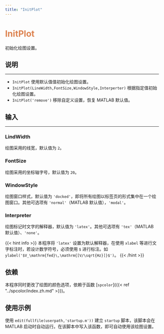 ```yaml
---
title: "InitPlot"
---
```


# <font color="#DD8452"> InitPlot </font>

初始化绘图设置。

## 说明
---

- `InitPlot` 使用默认值值初始化绘图设置。
- `InitPlot(LineWidth,FontSize,WindowStyle,Interperter)` 根据指定值初始化绘图设置。
- `InitPlot('remove')` 移除自定义设置，恢复 MATLAB 默认值。

## 输入
---

### LindWidth

绘图采用的线宽，默认值为 `2`。

### FontSize

绘图采用的坐标轴字号，默认值为 `20`。

### WindowStyle

绘图窗口样式，默认值为 `'docked'`，即将所有绘图以标签页的形式集中在一个绘图窗口。其他可选项有 `'normal'`（MATLAB 默认值），`'modal'`。

### Interpreter

绘图标记时文字的解释器，默认值为 `'latex'`。其他可选项有 `'tex'`（MATLAB 默认值）、`'none'`。

{{< hint info >}}
本程序将 `'latex'` 设置为默认解释器，在使用 `xlabel` 等进行文字标注时，若设计数学符号，必须使用 `$` 进行标注。如 `ylabel('$V_\mathrm{fed}\,\mathrm{[V/\sqrt{Hz}]}$')`。
{{< /hint >}}

## 依赖

本程序同时更改了绘图的颜色选项，依赖于函数 [`spcolor`]({{< ref "../spcolor/index.zh.md" >}})。

## 使用示例

使用 `edit(fullfile(userpath,'startup.m'))` 建立 `startup` 脚本，该脚本会在 MATLAB 启动时自动运行。在该脚本中写入该函数，即可自动使用该绘图设置。
